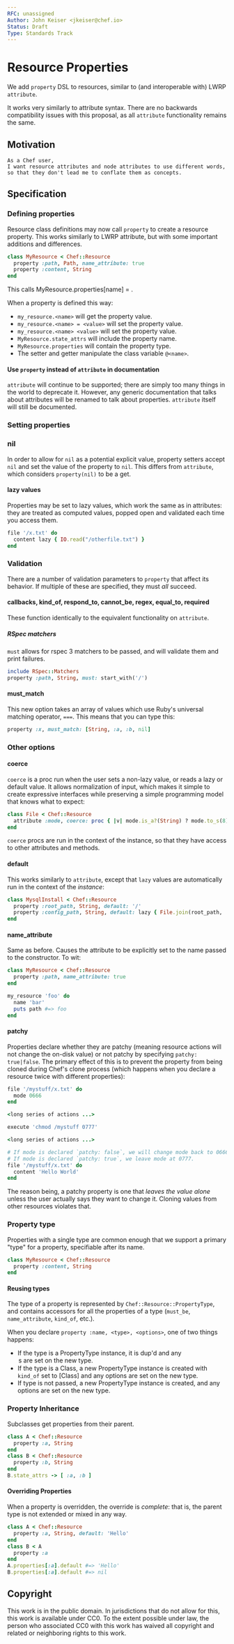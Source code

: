 ```yaml
---
RFC: unassigned
Author: John Keiser <jkeiser@chef.io>
Status: Draft
Type: Standards Track
---
```


# Resource Properties

We add `property` DSL to resources, similar to (and interoperable with) LWRP `attribute`.

It works very similarly to attribute syntax.  There are no backwards compatibility issues with this proposal, as all `attribute` functionality remains the same.

## Motivation

    As a Chef user,
    I want resource attributes and node attributes to use different words,
    so that they don't lead me to conflate them as concepts.

## Specification

### Defining properties

Resource class definitions may now call `property` to create a resource property.  This works similarly to LWRP attribute, but with some important additions and differences.

```ruby
class MyResource < Chef::Resource
  property :path, Path, name_attribute: true
  property :content, String
end
```

This calls MyResource.properties[name] = <property type>.

When a property is defined this way:
- `my_resource.<name>` will get the property value.
- `my_resource.<name> = <value>` will set the property value.
- `my_resource.<name> <value>` will set the property value.
- `MyResource.state_attrs` will include the property name.
- `MyResource.properties` will contain the property type.
- The setter and getter manipulate the class variable `@<name>`.

#### Use `property` instead of `attribute` in documentation

`attribute` will continue to be supported; there are simply too many things in the world to deprecate it. However, any generic documentation that talks about attributes will be renamed to talk about properties. `attribute` itself will still be documented.

### Setting properties

### nil

In order to allow for `nil` as a potential explicit value, property setters accept `nil` and set the value of the property to `nil`.  This differs from `attribute`, which considers `property(nil)` to be a get.

#### lazy values

Properties may be set to lazy values, which work the same as in attributes: they are treated as computed values, popped open and validated each time you access them.

```ruby
file '/x.txt' do
  content lazy { IO.read("/otherfile.txt") }
end
```

### Validation

There are a number of validation parameters to `property` that affect its behavior. If multiple of these are specified, they must *all* succeed.

#### callbacks, kind_of, respond_to, cannot_be, regex, equal_to, required

These function identically to the equivalent functionality on `attribute`.

##### RSpec matchers

`must` allows for rspec 3 matchers to be passed, and will validate them and print failures.

```ruby
include RSpec::Matchers
property :path, String, must: start_with('/')
```

#### must_match

This new option takes an array of values which use Ruby's universal matching
operator, `===`.  This means that you can type this:

```ruby
property :x, must_match: [String, :a, :b, nil]
```

### Other options

#### coerce

`coerce` is a proc run when the user sets a non-lazy value, or reads a lazy or default value. It allows normalization of input, which makes it simple to create expressive interfaces while preserving a simple programming model that knows what to expect:

```ruby
class File < Chef::Resource
  attribute :mode, coerce: proc { |v| mode.is_a?(String) ? mode.to_s(8) : mode }
end
```

`coerce` procs are run in the context of the instance, so that they have access to other attributes and methods.

#### default

This works similarly to `attribute`, except that `lazy` values are automatically run in the context of the *instance*:

```ruby
class MysqlInstall < Chef::Resource
  property :root_path, String, default: '/'
  property :config_path, String, default: lazy { File.join(root_path, 'config') }
end
```

#### name_attribute

Same as before. Causes the attribute to be explicitly set to the name passed to the constructor. To wit:

```ruby
class MyResource < Chef::Resource
  property :path, name_attribute: true
end

my_resource 'foo' do
  name 'bar'
  puts path #=> foo
end
```

#### patchy

Properties declare whether they are patchy (meaning resource actions will not change the on-disk value) or not patchy by specifying `patchy: true|false`. The primary effect of this is to prevent the property from being cloned during Chef's clone process (which happens when you declare a resource twice with different properties):


```ruby
file '/mystuff/x.txt' do
  mode 0666
end

<long series of actions ...>

execute 'chmod /mystuff 0777'

<long series of actions ...>

# If mode is declared `patchy: false`, we will change mode back to 0666 here.
# If mode is declared `patchy: true`, we leave mode at 0777.
file '/mystuff/x.txt' do
  content 'Hello World'
end
```

The reason being, a patchy property is one that *leaves the value alone* unless the user actually says they want to change it.  Cloning values from other resources violates that.

### Property type

Properties with a single type are common enough that we support a primary "type" for a property, specifiable after its name.

```ruby
class MyResource < Chef::Resource
  property :content, String
end
```

#### Reusing types

The type of a property is represented by `Chef::Resource::PropertyType`, and contains accessors for all the properties of a type (`must_be`, `name_attribute`, `kind_of`, etc.).

When you declare `property :name, <type>, <options>`, one of two things happens:

- If the type is a PropertyType instance, it is dup'd and any <option>s are set on the new type.
- If the type is a Class, a new PropertyType instance is created with `kind_of` set to [Class] and any options are set on the new type.
- If type is not passed, a new PropertyType instance is created, and any options are set on the new type.

### Property Inheritance

Subclasses get properties from their parent.

```ruby
class A < Chef::Resource
  property :a, String
end
class B < Chef::Resource
  property :b, String
end
B.state_attrs -> [ :a, :b ]
```

#### Overriding Properties

When a property is overridden, the override is *complete*: that is, the parent
type is not extended or mixed in any way.

```ruby
class A < Chef::Resource
  property :a, String, default: 'Hello'
end
class B < A
  property :a
end
A.properties[:a].default #=> 'Hello'
B.properties[:a].default #=> nil
```

## Copyright

This work is in the public domain. In jurisdictions that do not allow for this, this work is available under CC0. To the extent possible under law, the person who associated CC0 with this work has waived all copyright and related or neighboring rights to this work.
